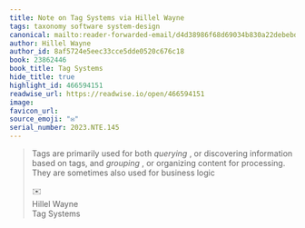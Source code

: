 ```yaml
---
title: Note on Tag Systems via Hillel Wayne
tags: taxonomy software system-design
canonical: mailto:reader-forwarded-email/d4d38986f68d69034b830a22debebd7c
author: Hillel Wayne
author_id: 8af5724e5eec33cce5dde0520c676c18
book: 23862446
book_title: Tag Systems
hide_title: true
highlight_id: 466594151
readwise_url: https://readwise.io/open/466594151
image:
favicon_url:
source_emoji: "✉️"
serial_number: 2023.NTE.145
---
```

> Tags are primarily used for both *querying* , or discovering information based on tags, and *grouping* , or organizing content for processing. They are sometimes also used for business logic
> <div class="quoteback-footer"><div class="quoteback-avatar"><span class="mini-emoji"> ✉️</span></div><div class="quoteback-metadata"><div class="metadata-inner"><span style="display:none">FROM:</span><div aria-label="Hillel Wayne" class="quoteback-author"> Hillel Wayne</div><div aria-label="Tag Systems" class="quoteback-title"> Tag Systems</div></div></div></div>